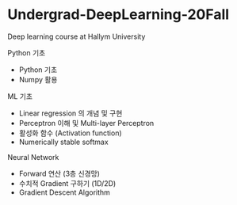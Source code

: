# Undergrad-DeepLearning-20Fall
Deep learning course at Hallym University

Python 기초
* Python 기초
* Numpy 활용

ML 기초
* Linear regression 의 개념 및 구현
* Perceptron 이해 및 Multi-layer Perceptron
* 활성화 함수 (Activation function)
* Numerically stable softmax

Neural Network
* Forward 연산 (3층 신경망)
* 수치적 Gradient 구하기 (1D/2D)
* Gradient Descent Algorithm
